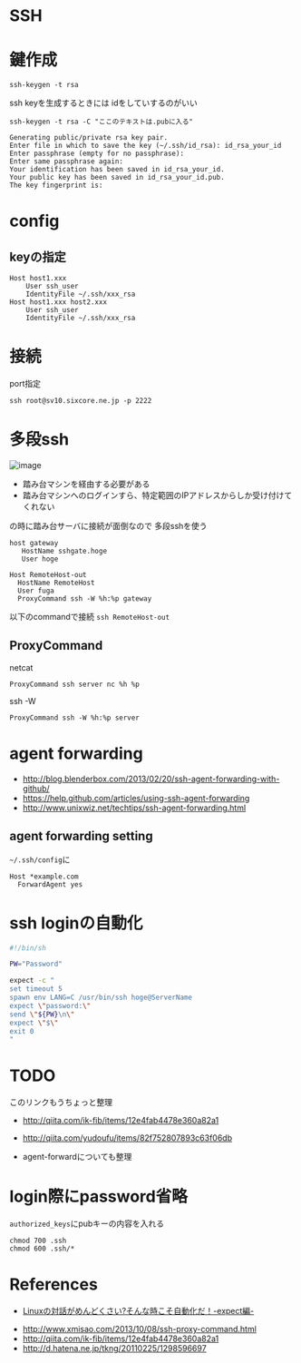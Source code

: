 SSH
=======

# 鍵作成

```
ssh-keygen -t rsa
```
ssh keyを生成するときには idをしていするのがいい

```
ssh-keygen -t rsa -C "ここのテキストは.pubに入る"

Generating public/private rsa key pair.
Enter file in which to save the key (~/.ssh/id_rsa): id_rsa_your_id
Enter passphrase (empty for no passphrase):
Enter same passphrase again:
Your identification has been saved in id_rsa_your_id.
Your public key has been saved in id_rsa_your_id.pub.
The key fingerprint is:
```

# config

## keyの指定

```
Host host1.xxx
    User ssh_user
    IdentityFile ~/.ssh/xxx_rsa
Host host1.xxx host2.xxx
    User ssh_user
    IdentityFile ~/.ssh/xxx_rsa
```

# 接続


port指定
```
ssh root@sv10.sixcore.ne.jp -p 2222
```

# 多段ssh


![image](http://lunchmate-blog.s3.amazonaws.com/blog-image/2014-06-16/ssh-connection.png)

* 踏み台マシンを経由する必要がある
* 踏み台マシンへのログインすら、特定範囲のIPアドレスからしか受け付けてくれない

の時に踏み台サーバに接続が面倒なので
多段sshを使う

```
host gateway
   HostName sshgate.hoge
   User hoge

Host RemoteHost-out
  HostName RemoteHost
  User fuga
  ProxyCommand ssh -W %h:%p gateway
```
以下のcommandで接続
`ssh RemoteHost-out `

## ProxyCommand

netcat

`ProxyCommand ssh server nc %h %p`

ssh -W

`ProxyCommand ssh -W %h:%p server`

# agent forwarding

* <http://blog.blenderbox.com/2013/02/20/ssh-agent-forwarding-with-github/>
* <https://help.github.com/articles/using-ssh-agent-forwarding>
* <http://www.unixwiz.net/techtips/ssh-agent-forwarding.html>

## agent forwarding setting

`~/.ssh/config`に

```
Host *example.com
  ForwardAgent yes
```

# ssh loginの自動化

```sh
#!/bin/sh

PW="Password"

expect -c "
set timeout 5
spawn env LANG=C /usr/bin/ssh hoge@ServerName
expect \"password:\"
send \"${PW}\n\"
expect \"$\"
exit 0
"
```

# TODO

このリンクもうちょっと整理
* <http://qiita.com/ik-fib/items/12e4fab4478e360a82a1>
* <http://qiita.com/yudoufu/items/82f752807893c63f06db>

* agent-forwardについても整理


# login際にpassword省略

`authorized_keys`にpubキーの内容を入れる

```
chmod 700 .ssh
chmod 600 .ssh/*
```


# References

+ [Linuxの対話がめんどくさい?そんな時こそ自動化だ！-expect編-](http://qiita.com/ine1127/items/cd6bc91174635016db9b)
* <http://www.xmisao.com/2013/10/08/ssh-proxy-command.html>
* <http://qiita.com/ik-fib/items/12e4fab4478e360a82a1>
* <http://d.hatena.ne.jp/tkng/20110225/1298596697>
